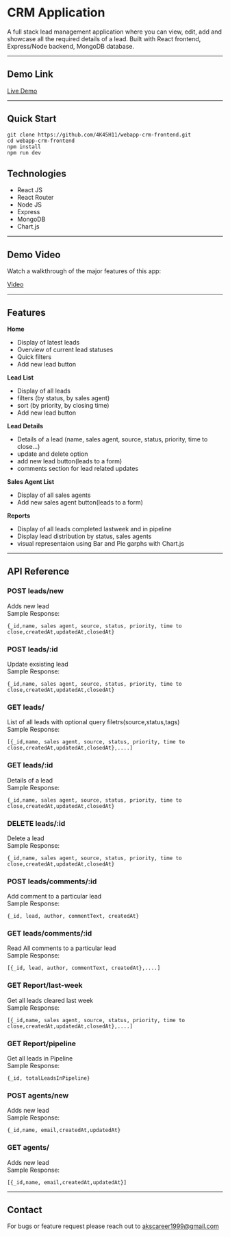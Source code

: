 # CRM Application

A full stack lead management application where you can view, edit, add and showcase all the required details of a lead.
Built with React frontend, Express/Node backend, MongoDB database.

---

## Demo Link

[Live Demo](https://webapp-crm-frontend.vercel.app/)

---

## Quick Start

```
git clone https://github.com/4K45H11/webapp-crm-frontend.git
cd webapp-crm-frontend
npm install
npm run dev

```

## Technologies
- React JS
- React Router
- Node JS
- Express
- MongoDB
- Chart.js

---

## Demo Video
Watch a walkthrough of the major features of this app:

[Video](https://www.loom.com/share/c079fedbc6a0482a8f5bf9debad8678f?sid=0dd97d8a-ff91-488a-b233-4bb98035bd03)

---

## Features
**Home**
- Display of latest leads
- Overview of current lead statuses
- Quick filters
- Add new lead button

**Lead List**
- Display of all leads
- filters (by status, by sales agent)
- sort (by priority, by closing time)
- Add new lead button

**Lead Details**
- Details of a lead (name, sales agent, source, status, priority, time to close...)
- update and delete option
- add new lead button(leads to a form)
- comments section for lead related updates

**Sales Agent List**
- Display of all sales agents
- Add new sales agent button(leads to a form)

**Reports**
- Display of all leads completed lastweek and in pipeline
- Display lead distribution by status, sales agents
- visual representaion using Bar and Pie garphs with Chart.js

---

## API Reference

### **POST leads/new**<br>
Adds new lead <br>
Sample Response: <br>
```
{_id,name, sales agent, source, status, priority, time to close,createdAt,updatedAt,closedAt}
```
### **POST leads/:id**<br>
Update exsisting lead <br>
Sample Response: <br>
```
{_id,name, sales agent, source, status, priority, time to close,createdAt,updatedAt,closedAt}
```
### **GET leads/**<br>
List of all leads with optional query filetrs(source,status,tags)<br>
Sample Response: <br>
```
[{_id,name, sales agent, source, status, priority, time to close,createdAt,updatedAt,closedAt},....]
```
### **GET leads/:id**<br>
Details of a lead<br>
Sample Response: <br>
```
{_id,name, sales agent, source, status, priority, time to close,createdAt,updatedAt,closedAt}
```
### **DELETE leads/:id**<br>
Delete a lead <br>
Sample Response: <br>
```
{_id,name, sales agent, source, status, priority, time to close,createdAt,updatedAt,closedAt}
```
### **POST leads/comments/:id**<br>
Add comment to a particular lead <br>
Sample Response: <br>
```
{_id, lead, author, commentText, createdAt}
```
### **GET leads/comments/:id**<br>
Read All comments to a particular lead <br>
Sample Response: <br>
```
[{_id, lead, author, commentText, createdAt},....]
```

### **GET Report/last-week**<br>
Get all leads cleared last week<br>
Sample Response: <br>
```
[{_id,name, sales agent, source, status, priority, time to close,createdAt,updatedAt,closedAt},....]
```
### **GET Report/pipeline**<br>
Get all leads in Pipeline<br>
Sample Response: <br>
```
{_id, totalLeadsInPipeline}
```
### **POST agents/new**<br>
Adds new lead <br>
Sample Response: <br>
```
{_id,name, email,createdAt,updatedAt}
```
### **GET agents/**<br>
Adds new lead <br>
Sample Response: <br>
```
[{_id,name, email,createdAt,updatedAt}]
```
---

## Contact 
For bugs or feature request please reach out to akscareer1999@gmail.com
